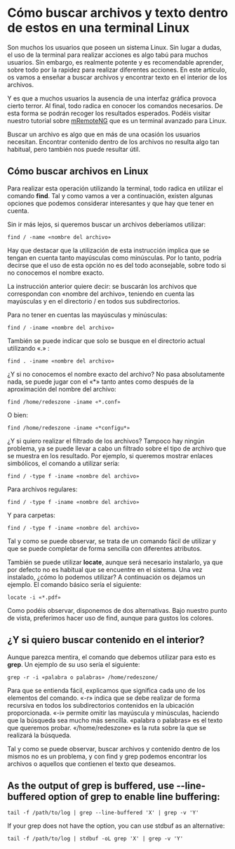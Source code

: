 # Cómo buscar archivos y texto dentro de estos en una terminal Linux

Son muchos los usuarios que poseen un sistema Linux. Sin lugar a dudas, el uso de la terminal para realizar acciones es algo tabú para muchos usuarios. Sin embargo, es realmente potente y es recomendable aprender, sobre todo por la rapidez para realizar diferentes acciones. En este artículo, os vamos a enseñar a buscar archivos y encontrar texto en el interior de los archivos.

Y es que a muchos usuarios la ausencia de una interfaz gráfica provoca cierto terror. Al final, todo radica en conocer los comandos necesarios. De esta forma se podrán recoger los resultados esperados. Podéis visitar nuestro tutorial sobre [mRemoteNG](https://www.redeszone.net/tutoriales/servidores/mremoteng-terminal-avanzado-windows/) que es un terminal avanzado para Linux.

Buscar un archivo es algo que en más de una ocasión los usuarios necesitan. Encontrar contenido dentro de los archivos no resulta algo tan habitual, pero también nos puede resultar útil.

## Cómo buscar archivos en Linux

Para realizar esta operación utilizando la terminal, todo radica en utilizar el comando **find**. Tal y como vamos a ver a continuación, existen algunas opciones que podemos considerar interesantes y que hay que tener en cuenta.

Sin ir más lejos, si queremos buscar un archivos deberíamos utilizar:


    find / -name «nombre del archivo»

Hay que destacar que la utilización de esta instrucción implica que se tengan en cuenta tanto mayúsculas como minúsculas. Por lo tanto, podría decirse que el uso de esta opción no es del todo aconsejable, sobre todo si no conocemos el nombre exacto.

La instrucción anterior quiere decir: se buscarán los archivos que correspondan con «nombre del archivo», teniendo en cuenta las mayúsculas y en el directorio / en todos sus subdirectorios.

Para no tener en cuentas las mayúsculas y minúsculas:

    find / -iname «nombre del archivo»

También se puede indicar que solo se busque en el directorio actual utilizando «.» :

    find . -iname «nombre del archivo»

¿Y si no conocemos el nombre exacto del archivo? No pasa absolutamente nada, se puede jugar con el «*» tanto antes como después de la aproximación del nombre del archivo:

    find /home/redeszone -iname «*.conf»

O bien:

    find /home/redeszone -iname «*configu*»

¿Y si quiero realizar el filtrado de los archivos? Tampoco hay ningún problema, ya se puede llevar a cabo un filtrado sobre el tipo de archivo que se muestra en los resultado. Por ejemplo, si queremos mostrar enlaces simbólicos, el comando a utilizar sería:

    find / -type f -iname «nombre del archivo»

Para archivos regulares:

    find / -type f -iname «nombre del archivo»

Y para carpetas:

    find / -type f -iname «nombre del archivo»

Tal y como se puede observar, se trata de un comando fácil de utilizar y que se puede completar de forma sencilla con diferentes atributos.

También se puede utilizar **locate**, aunque será necesario instalarlo, ya que por defecto no es habitual que se encuentre en el sistema. Una vez instalado, ¿cómo lo podemos utilizar? A continuación os dejamos un ejemplo. El comando básico sería el siguiente:

    locate -i «*.pdf»

Como podéis observar, disponemos de dos alternativas. Bajo nuestro punto de vista, preferimos hacer uso de find, aunque para gustos los colores.

## ¿Y si quiero buscar contenido en el interior?

Aunque parezca mentira, el comando que debemos utilizar para esto es **grep**. Un ejemplo de su uso sería el siguiente:

    grep -r -i «palabra o palabras» /home/redeszone/

Para que se entienda fácil, explicamos que significa cada uno de los elementos del comando. «-r» indica que se debe realizar de forma recursiva en todos los subdirectorios contenidos en la ubicación proporcionada. «-i» permite omitir las mayúscula y minúsculas, haciendo que la búsqueda sea mucho más sencilla. «palabra o palabras» es el texto que queremos probar. «/home/redeszone» es la ruta sobre la que se realizará la búsqueda.

Tal y como se puede observar, buscar archivos y contenido dentro de los mismos no es un problema, y con find y grep podemos encontrar los archivos o aquellos que contienen el texto que deseamos.

## As the output of grep is buffered, use --line-buffered option of grep to enable line buffering:
    tail -f /path/to/log | grep --line-buffered 'X' | grep -v 'Y'

If your grep does not have the option, you can use stdbuf as an alternative:

    tail -f /path/to/log | stdbuf -oL grep 'X' | grep -v 'Y'
